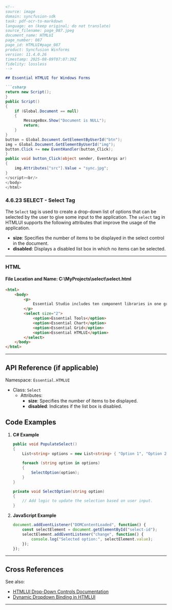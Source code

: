 ```markdown
<!--
source: image
domain: syncfusion-sdk
task: pdf-ocr-to-markdown
language: en (keep original; do not translate)
source_filename: page_087.jpeg
document_name: HTMLUI
page_number: 087
page_id: HTMLUI#page_087
product: Syncfusion Winforms
version: 11.4.0.26
timestamp: 2025-08-09T07:07:39Z
fidelity: lossless
-->

## Essential HTMLUI for Windows Forms

```csharp
return new Script();
}
public Script()
{
    if (Global.Document == null)
    {
        MessageBox.Show("Document is NULL");
        return;
    }
}
button = Global.Document.GetElementByUserId("btn");
img = Global.Document.GetElementByUserId("img");
button.Click += new EventHandler(button_Click);
}
public void button_Click(object sender, EventArgs ar)
{
    img.Attributes["src"].Value = "sync.jpg";
}
</script><br/>
</body>
</html>
```

### 4.6.23 SELECT - Select Tag

The `Select` tag is used to create a drop-down list of options that can be selected by the user to give some input to the application. The `select` tag in HTMLUI supports the following attributes that improve the usage of the application.

- **size**: Specifies the number of items to be displayed in the select control in the document.
- **disabled**: Displays a disabled list box in which no items can be selected.

---

### HTML

#### File Location and Name: C:\MyProjects\select\select.html

```html
<html>
    <body>
        <p>
            Essential Studio includes ten component libraries in one great package. Each of these products has a unique and useful feature set.
        </p>
        <select size="2">
            <option>Essential Tools</option>
            <option>Essential Chart</option>
            <option>Essential Grid</option>
            <option>Essential HTMLUI</option>
        </select>
    </body>
</html>
```

---

## API Reference (if applicable)

Namespace: `Essential.HTMLUI`
- Class: `Select`
  - Attributes:
    - **size**: Specifies the number of items to be displayed.
    - **disabled**: Indicates if the list box is disabled.

## Code Examples

1. **C# Example**
   ```csharp
   public void PopulateSelect()
   {
       List<string> options = new List<string> { "Option 1", "Option 2", "Option 3" };
       
       foreach (string option in options)
       {
           SelectOption(option);
       }
   }
   
   private void SelectOption(string option)
   {
       // Add logic to update the selection based on user input.
   }
   ```

2. **JavaScript Example**
   ```javascript
   document.addEventListener("DOMContentLoaded", function() {
       const selectElement = document.getElementById("select-id");
       selectElement.addEventListener("change", function() {
           console.log("Selected option:", selectElement.value);
       });
   });
   ```

---

## Cross References

See also:
- [HTMLUI Drop-Down Controls Documentation](#)
- [Dynamic Dropdown Binding in HTMLUI](#)

---

<!-- tags: [Essential HTMLUI, Select Tag, Dropdown List, Disabled Attribute, List Box, Windows Forms, Syncfusion] keywords: [Select, attributes, size, disabled, dropdown, options, user input, dynamic binding, HTMLUI, WinForms] -->
```